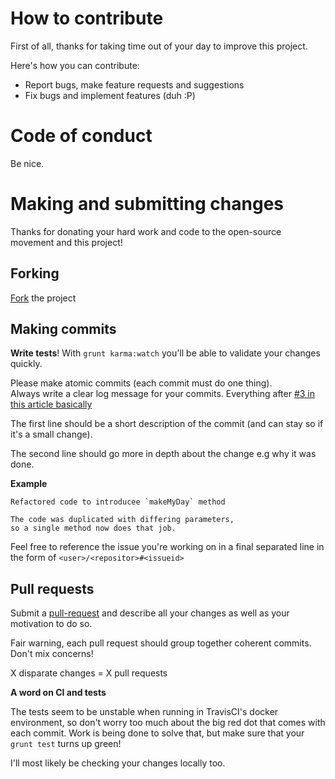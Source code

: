 # How to contribute

First of all, thanks for taking time out of your day to improve this project.

Here's how you can contribute:

  - Report bugs, make feature requests and suggestions
  - Fix bugs and implement features (duh :P)
  
# Code of conduct

Be nice.

# Making and submitting changes

Thanks for donating your hard work and code to the open-source movement and this project!

## Forking

[Fork](https://help.github.com/articles/working-with-forks/) the project

## Making commits

**Write tests**! With `grunt karma:watch` you'll be able to validate your changes quickly.

Please make atomic commits (each commit must do one thing).  
Always write a clear log message for your commits. Everything after [#3 in this article basically](https://dev.solita.fi/2013/07/04/whats-in-a-good-commit.html)

The first line should be a short description of the commit (and can stay so if it's a small change).

The second line should go more in depth about the change e.g why it was done.

**Example**
```
Refactored code to introducee `makeMyDay` method

The code was duplicated with differing parameters, 
so a single method now does that job.
```

Feel free to reference the issue you're working on in a final separated line in the form of `<user>/<repositor>#<issueid>`

## Pull requests

Submit a [pull-request](https://help.github.com/articles/creating-a-pull-request/) and describe all your changes
 as well as your motivation to do so.

Fair warning, each pull request should group together coherent commits. Don't mix concerns!
 
X disparate changes = X pull requests

**A word on CI and tests**

The tests seem to be unstable when running in TravisCI's docker environment, so don't worry too much about 
the big red dot that comes with each commit. Work is being done to solve that, but make sure that your `grunt test`
turns up green!

I'll most likely be checking your changes locally too.

